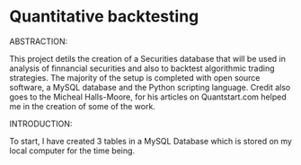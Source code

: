 # Quantitative backtesting

ABSTRACTION:

This project detils the creation of a Securities database that will be used in analysis of finnancial securities and also to backtest algorithmic trading strategies. The majority of the setup is completed with open source software, a MySQL database and the Python scripting language. Credit also goes to the Micheal Halls-Moore, for his articles on Quantstart.com helped me in the creation of some of the work. 

INTRODUCTION:

To start, I have created 3 tables in a MySQL Database which is stored on my local computer for the time being. 
